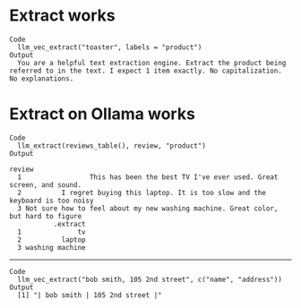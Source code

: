 # Extract works

    Code
      llm_vec_extract("toaster", labels = "product")
    Output
      You are a helpful text extraction engine. Extract the product being referred to in the text. I expect 1 item exactly. No capitalization. No explanations.  

# Extract on Ollama works

    Code
      llm_extract(reviews_table(), review, "product")
    Output
                                                                                    review
      1                 This has been the best TV I've ever used. Great screen, and sound.
      2          I regret buying this laptop. It is too slow and the keyboard is too noisy
      3 Not sure how to feel about my new washing machine. Great color, but hard to figure
               .extract
      1              tv
      2          laptop
      3 washing machine

---

    Code
      llm_vec_extract("bob smith, 105 2nd street", c("name", "address"))
    Output
      [1] "| bob smith | 105 2nd street |"

